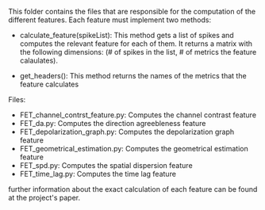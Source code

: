 This folder contains the files that are responsible for the computation of the different features. Each feature must implement two methods:

* calculate_feature(spikeList): This method gets a list of spikes and computes the relevant feature for each of them. It returns a matrix with the following dimensions: (# of spikes in the list, # of metrics the feature calaulates).

* get_headers(): This method returns the names of the metrics that the feature calculates

Files:
- FET_channel_contrst_feature.py: Computes the channel contrast feature
- FET_da.py: Computes the direction agreebleness feature
- FET_depolarization_graph.py: Computes the depolarization graph feature
- FET_geometrical_estimation.py: Computes the geometrical estimation feature
- FET_spd.py: Computes the spatial dispersion feature
- FET_time_lag.py: Computes the time lag feature

further information about the exact calculation of each feature can be found at the project's paper.


